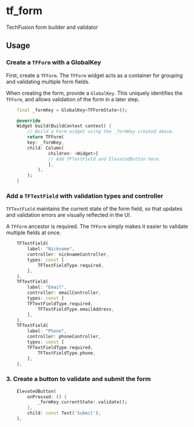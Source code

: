 # tf_form  
  
TechFusion form builder and validator
  
## Usage  
### Create a `TFForm` with a GlobalKey
First, create a `TFForm`. The `TFForm` widget acts as a container for grouping and validating multiple form fields.

When creating the form, provide a `GlobalKey`. This uniquely identifies the `TFForm`, and allows validation of the form in a later step.

```dart  
    final _formKey = GlobalKey<TFFormState>();

    @override
    Widget build(BuildContext context) {
        // Build a Form widget using the _formKey created above.
        return TFForm(
        key: _formKey,
        child: Column(
                children: <Widget>[
                // Add TFTextField and ElevatedButton here.
                ],
            ),
        );
    }
```  
  
### Add a `TFTextField` with validation types and controller
`TFTextField` maintains the current state of the form field, so that updates
and validation errors are visually reflected in the UI.

A `TFForm` ancestor is required. The `TFForm` simply makes it easier to
validate multiple fields at once.

```dart  
    TFTextField(
        label: "Nickname",
        controller: nicknameController,
        types: const [
            TFTextFieldType.required,
        ],
    ),
    TFTextField(
        label: "Email",
        controller: emailController,
        types: const [
        TFTextFieldType.required,
            TFTextFieldType.emailAddress,
        ],
    ),
    TFTextField(
        label: "Phone",
        controller: phoneController,
        types: const [
        TFTextFieldType.required,
            TFTextFieldType.phone,
        ],
    ),
 ```
 
### 3. Create a button to validate and submit the form

```dart
    ElevatedButton(
        onPressed: () {
            _formKey.currentState!.validate();
        },
        child: const Text('Submit'),
    ),

```